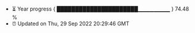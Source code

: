 - ⏳ Year progress { ██████████████████████▁▁▁▁▁▁▁▁ } 74.48 %
- ⏰ Updated on Thu, 29 Sep 2022 20:29:46 GMT


